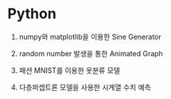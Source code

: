 # Python

1) numpy와 matplotlib을 이용한 Sine Generator

2) random number 발생을 통한 Animated Graph

3) 패션 MNIST를 이용한 옷분류 모델

4) 다층퍼셉트론 모델을 사용한 시계열 수치 예측
